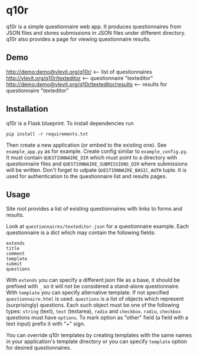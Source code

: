 # q10r

q10r is a simple questionnaire web app. It produces questionnaires
from JSON files and stores submissions in JSON files under different
directory. q10r also provides a page for viewing questionnaire
results.

## Demo

<http://demo:demo@vlevit.org/q10r/> <-- list of questionnaires  
<http://vlevit.org/q10r/texteditor> <-- questionnaire "texteditor"  
<http://demo:demo@vlevit.org/q10r/texteditor/results> <-- results for
questionnaire "texteditor"

## Installation

q10r is a Flask blueprint. To install dependencies run

    pip install -r requirements.txt

Then create a new application (or embed to the existing one). See
`example_app.py` as for example. Create config similar to
`example_config.py`. It must contain `QUESTIONNAIRE_DIR` which must
point to a directory with questionnaire files and
`QUESTIONNAIRE_SUBMISSIONS_DIR` where submissions will be written.
Don't forget to udpate `QUESTIONNAIRE_BASIC_AUTH` tuple. It is used
for authentication to the questionnaire list and results pages.

## Usage

Site root provides a list of existing questionnaires with links to
forms and results.

Look at `questionnaires/texteditor.json` for a questionnaire example.
Each questionnaire is a dict which may contain the following fields:

    extends
    title
    comment
    template
    submit
    questions

With `extends` you can specify a different json file as a base, it
should be prefixed with `_` so it will not be considered a stand-alone
questionnaire. With `template` you can specify alternative template.
If not specified `questionnaire.html` is used. `questions` is a list
of objects which represent (surprisingly) questions. Each such object
must be one of the following types: `string` (text), `text`
(textarea), `radio` and `checkbox`. `radio`, `checkbox` questions must
have `options`. To mark option as "other" field (a field with a text
input) prefix it with "+" sign.

You can override q10r templates by creating templates with the same
names in your application's template directory or you can specify
`template` option for desired questionnaires.
